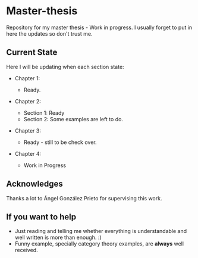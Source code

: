 # Master-thesis
Repository for my master thesis - Work in progress. I usually forget to put in here the updates so don't trust me.

## Current State

Here I will be updating when each section state:

- Chapter 1: 
  - Ready.
  
- Chapter 2: 
  - Section 1: Ready
  - Section 2: Some examples are left to do.

- Chapter 3:
  - Ready - still to be check over.
  
  
- Chapter 4:
  - Work in Progress
  
## Acknowledges
Thanks a lot to Ángel González Prieto for supervising this work. 

## If you want to help
- Just reading and telling me whether everything is understandable and well written is more than enough. :)
- Funny example, specially category theory examples, are **always** well received.
